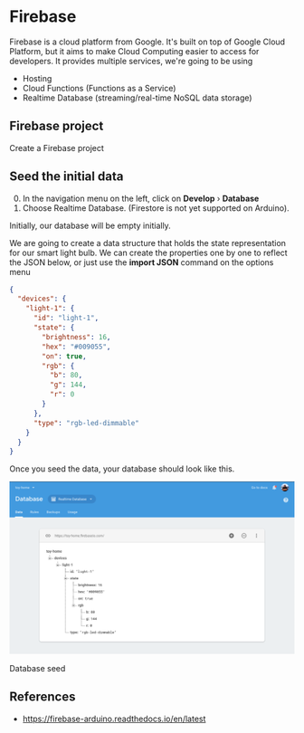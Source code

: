 # Firebase

Firebase is a cloud platform from Google. It's built on top of Google Cloud
Platform, but it aims to make Cloud Computing easier to access for developers.
It provides multiple services, we're going to be using

- Hosting
- Cloud Functions (Functions as a Service)
- Realtime Database (streaming/real-time NoSQL data storage)

## Firebase project

Create a Firebase project

## Seed the initial data

0. In the navigation menu on the left, click on **Develop** › **Database**
1. Choose Realtime Database. (Firestore is not yet supported on Arduino).

Initially, our database will be empty initially.

We are going to create a data structure that holds the state representation for
our smart light bulb. We can create the properties one by one to reflect the
JSON below, or just use the **import JSON** command on the options menu

```json
{
  "devices": {
    "light-1": {
      "id": "light-1",
      "state": {
        "brightness": 16,
        "hex": "#009055",
        "on": true,
        "rgb": {
          "b": 80,
          "g": 144,
          "r": 0
        }
      },
      "type": "rgb-led-dimmable"
    }
  }
}
```

Once you seed the data, your database should look like this.

![](assets/firebase-data.png)

Database seed

## References

- https://firebase-arduino.readthedocs.io/en/latest
